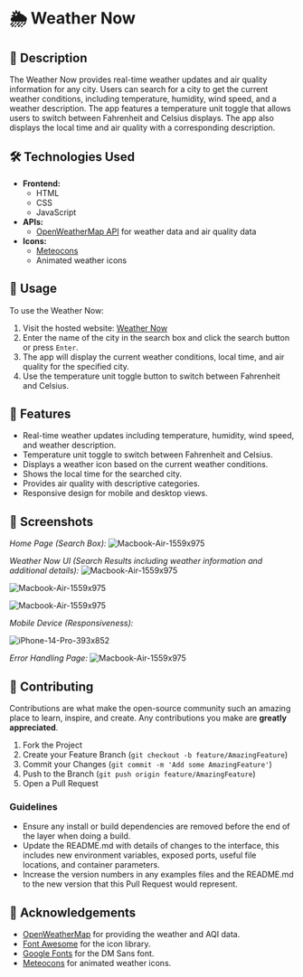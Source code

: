 # 🌦️ Weather Now

## 📄 Description

The Weather Now provides real-time weather updates and air quality information for any city. Users can search for a city to get the current weather conditions, including temperature, humidity, wind speed, and a weather description. The app features a temperature unit toggle that allows users to switch between Fahrenheit and Celsius displays. The app also displays the local time and air quality with a corresponding description.

## 🛠️ Technologies Used

- **Frontend:**
  - HTML
  - CSS
  - JavaScript
- **APIs:**
  - [OpenWeatherMap API](https://openweathermap.org/api) for weather data and air quality data
- **Icons:**
  - [Meteocons](https://bas.dev/work/meteocons)
  - Animated weather icons

## 🚀 Usage

To use the Weather Now:

1. Visit the hosted website: [Weather Now]([https://kumarsuraj345678.github.io/Techplement/](https://kumarsuraj345678.github.io/Weather-Now/))  
2. Enter the name of the city in the search box and click the search button or press `Enter`.
3. The app will display the current weather conditions, local time, and air quality for the specified city.
4. Use the temperature unit toggle button to switch between Fahrenheit and Celsius.

## 🌟 Features

- Real-time weather updates including temperature, humidity, wind speed, and weather description.
- Temperature unit toggle to switch between Fahrenheit and Celsius.
- Displays a weather icon based on the current weather conditions.
- Shows the local time for the searched city.
- Provides air quality with descriptive categories.
- Responsive design for mobile and desktop views.

## 📸 Screenshots

*Home Page (Search Box):*
![Macbook-Air-1559x975](https://github.com/user-attachments/assets/bc76f3c4-7173-4797-8cfe-325725ebed68)

*Weather Now UI (Search Results including weather information and additional details):*
![Macbook-Air-1559x975](https://github.com/user-attachments/assets/51c83b9d-aa4c-426b-b5c1-914a71a47618)

![Macbook-Air-1559x975](https://github.com/user-attachments/assets/8f7055b5-9343-4e78-9e70-832baa4e242e)

![Macbook-Air-1559x975](https://github.com/user-attachments/assets/515ac964-280a-4144-addd-22d2a9974356)

*Mobile Device (Responsiveness):*

![iPhone-14-Pro-393x852](https://github.com/user-attachments/assets/96a7b320-537a-4150-ba5d-60b714e95dcb)

*Error Handling Page:*
![Macbook-Air-1559x975](https://github.com/user-attachments/assets/1c690898-d9ee-4224-821f-27a2e7b0995e)



## 🤝 Contributing

Contributions are what make the open-source community such an amazing place to learn, inspire, and create. Any contributions you make are **greatly appreciated**.

1. Fork the Project
2. Create your Feature Branch (`git checkout -b feature/AmazingFeature`)
3. Commit your Changes (`git commit -m 'Add some AmazingFeature'`)
4. Push to the Branch (`git push origin feature/AmazingFeature`)
5. Open a Pull Request

### Guidelines

- Ensure any install or build dependencies are removed before the end of the layer when doing a build.
- Update the README.md with details of changes to the interface, this includes new environment variables, exposed ports, useful file locations, and container parameters.
- Increase the version numbers in any examples files and the README.md to the new version that this Pull Request would represent.

## 🙏 Acknowledgements

- [OpenWeatherMap](https://openweathermap.org/) for providing the weather and AQI data.
- [Font Awesome](https://fontawesome.com/) for the icon library.
- [Google Fonts](https://fonts.google.com/specimen/DM+Sans) for the DM Sans font.
- [Meteocons](https://bas.dev/work/meteocons) for animated weather icons.
